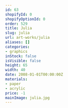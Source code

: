 ```yaml
---
id: 63
shopifyId: 0
shopifyOptionId: 0
order: 529
title: Julia
slug: julia
url: art-works/julia
aliases: []
categories:
- graphics
inStock: false
isVisible: false
height: 65
width: 40
date: 2008-01-01T00:00:00Z
materials:
- paper
- acrylic
price: -1
mainImage: julia.jpg
---
```

